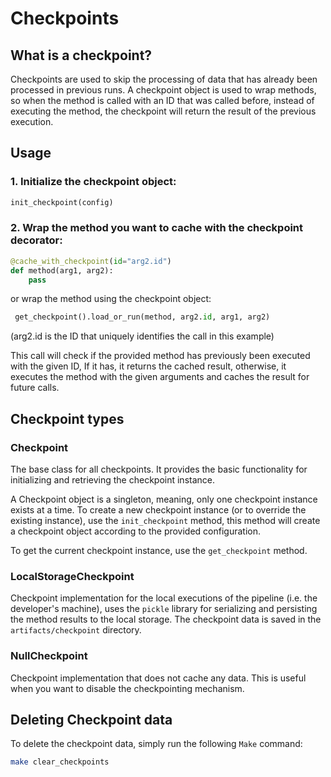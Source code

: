 # Checkpoints

## What is a checkpoint?
Checkpoints are used to skip the processing of data that has already been processed in previous runs.
A checkpoint object is used to wrap methods, so when the method is called with an ID that was called before, instead of executing the method, the checkpoint will return the result of the previous execution.

## Usage

### 1. Initialize the checkpoint object:
```python
init_checkpoint(config)
```

### 2. Wrap the method you want to cache with the checkpoint decorator:
```python
@cache_with_checkpoint(id="arg2.id")
def method(arg1, arg2):
    pass
```

or wrap the method using the checkpoint object:
```python
 get_checkpoint().load_or_run(method, arg2.id, arg1, arg2)
```

(arg2.id is the ID that uniquely identifies the call in this example)

This call will check if the provided method has previously been executed with the given ID, If it has, it returns the cached result, otherwise, it executes the method with the given arguments and caches the result for future calls.

## Checkpoint types

### Checkpoint
The base class for all checkpoints. It provides the basic functionality for initializing and retrieving the checkpoint instance.

A Checkpoint object is a singleton, meaning, only one checkpoint instance exists at a time.
To create a new checkpoint instance (or to override the existing instance), use the `init_checkpoint` method, this method will create a checkpoint object according to the provided configuration.

To get the current checkpoint instance, use the `get_checkpoint` method.

### LocalStorageCheckpoint
Checkpoint implementation for the local executions of the pipeline (i.e. the developer's machine), uses the `pickle` library for serializing and persisting the method results to the local storage.
The checkpoint data is saved in the `artifacts/checkpoint` directory.

### NullCheckpoint
Checkpoint implementation that does not cache any data. This is useful when you want to disable the checkpointing mechanism.

## Deleting Checkpoint data
To delete the checkpoint data, simply run the following `Make` command:
```bash
make clear_checkpoints
```